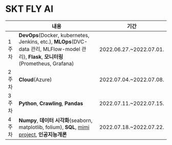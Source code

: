 # SKT FLY AI

| |내용| 기간 |
|----|------|----|
|1주차|**DevOps**(Docker, kubernetes, Jenkins, etc.), **MLOps**(DVC-data 관리, MLFlow-model 관리), **Flask**, **모니터링**(Prometheus, Grafana)|2022.06.27.~2022.07.01.|
|2주차|**Cloud**(Azure) | 2022.07.04.~2022.07.08.|
|3주차|**Python**, **Crawling**, **Pandas** | 2022.07.11.~2022.07.15.|
|4주차| **Numpy**, **데이터 시각화**(seaborn, matplotlib, folium), **SQL**, [mimi project](https://github.com/LIMDANBI/SKTFLYAI/tree/main/mini_project/wordcloud_web), **인공지능개론** |2022.07.18.~2022.07.22.| 

